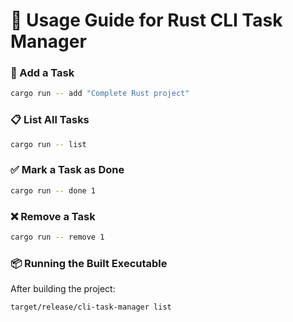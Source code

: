 # 📝 Usage Guide for Rust CLI Task Manager

### 📌 Add a Task
```sh
cargo run -- add "Complete Rust project"
```

### 📋 List All Tasks
```sh
cargo run -- list
```

### ✅ Mark a Task as Done
```sh
cargo run -- done 1
```

### ❌ Remove a Task
```sh
cargo run -- remove 1
```

### 📦 Running the Built Executable
After building the project:
```sh
target/release/cli-task-manager list
```
